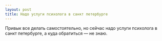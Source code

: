 ```yaml
---
layout: post 
title: Надо услуги психолога в санкт петербурге 
--- 
```

Привык все делать самостоятельно, но сейчас надо услуги психолога в санкт петербурге, а куда обратиться — не знаю.